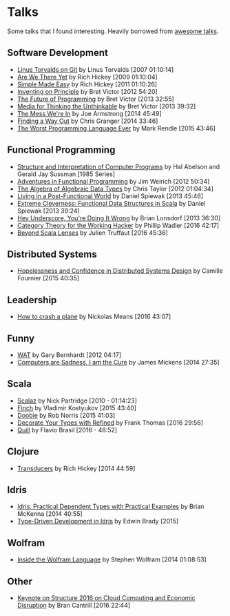 # Talks

Some talks that I found interesting. Heavily borrowed from [awesome talks](https://github.com/JanVanRyswyck/awesome-talks).

## Software Development

- [Linus Torvalds on Git](https://www.youtube.com/watch?v=4XpnKHJAok8) by Linus Torvalds [2007 01:10:14]
- [Are We There Yet](https://www.infoq.com/presentations/Are-We-There-Yet-Rich-Hickey) by Rich Hickey [2009 01:10:04]
- [Simple Made Easy](https://www.infoq.com/presentations/Simple-Made-Easy) by Rich Hickey [2011 01:10:26]
- [Inventing on Principle](https://vimeo.com/36579366) by Bret Victor [2012 54:20]
- [The Future of Programming](https://vimeo.com/71278954) by Bret Victor [2013 32:55]
- [Media for Thinking the Unthinkable](http://worrydream.com/MediaForThinkingTheUnthinkable/) by Bret Victor [2013 39:32]
- [The Mess We're In](https://www.youtube.com/watch?v=lKXe3HUG2l4&list=UU_QIfHvN9auy2CoOdSfMWDw) by Joe Armstrong [2014 45:49]
- [Finding a Way Out](https://www.infoq.com/presentations/reimagining-software) by Chris Granger [2014 33:46]
- [The Worst Programming Language Ever](https://www.infoq.com/presentations/worst-programming-language) by Mark Rendle [2015 43:46]


## Functional Programming

- [Structure and Interpretation of Computer Programs](http://groups.csail.mit.edu/mac/classes/6.001/abelson-sussman-lectures/) by Hal Abelson and Gerald Jay Sussman [1985 Series]
- [Adventures in Functional Programming](https://vimeo.com/45140590) by Jim Weirich [2012 50:34]
- [The Algebra of Algebraic Data Types](https://www.youtube.com/watch?v=YScIPA8RbVE) by Chris Taylor [2012 01:04:34]
- [Living in a Post-Functional World](https://www.infoq.com/presentations/post-functional-scala-clojure-haskell) by Daniel Spiewak [2013 45:46]
- [Extreme Cleverness: Functional Data Structures in Scala](https://www.youtube.com/watch?v=pNhBQJN44YQ) by Daniel Spiewak [2013 39:24]
- [Hey Underscore, You're Doing It Wrong](https://www.youtube.com/watch?v=m3svKOdZijA) by Brian Lonsdorf [2013 36:30]
- [Category Theory for the Working Hacker](https://www.infoq.com/presentations/category-theory-propositions-principle?utm_source=infoq&utm_medium=popular_widget&utm_campaign=popular_content_list&utm_content=homepage) by Phillip Wadler [2016 42:17]
- [Beyond Scala Lenses](https://www.youtube.com/watch?v=6nyGVgGEKdA) by Julien Truffaut [2016 45:36]

## Distributed Systems

- [Hopelessness and Confidence in Distributed Systems Design](https://www.youtube.com/watch?v=TlU1opuCXB0) by Camille Fournier [2015 40:35]

## Leadership

- [How to crash a plane](https://vimeo.com/album/4045988/video/173246615) by Nickolas Means [2016 43:07]

## Funny

- [WAT](https://www.destroyallsoftware.com/talks/wat) by Gary Bernhardt [2012 04:17]
- [Computers are Sadness, I am the Cure](https://vimeo.com/95066828) by James Mickens [2014 27:35]

## Scala

- [Scalaz](https://vimeo.com/10482466) by Nick Partridge [2010 - 01:14:23]
- [Finch](https://skillsmatter.com/skillscasts/6876-finch-your-rest-api-as-a-monad) by Vladimir Kostyukov [2015 43:40]
- [Doobie](https://www.youtube.com/watch?v=M5MF6M7FHPo) by Rob Norris [2015 41:03]
- [Decorate Your Types with Refined](https://www.youtube.com/watch?v=zExb9x3fzKs) by Frank Thomas [2016 29:56]
- [Quill](https://www.youtube.com/watch?v=nqSYccoSeio) by Flavio Brasil [2016 - 48:52]

## Clojure

- [Transducers](https://www.youtube.com/watch?v=6mTbuzafcII&index=5&list=PLcGKfGEEONaDFE_9BeCN1-q3LCqTSGL_q) by Rich Hickey [2014 44:59]

## Idris

- [Idris: Practical Dependent Types with Practical Examples](https://www.youtube.com/watch?v=4i7KrG1Afbk&index=12&list=PLcGKfGEEONaDFE_9BeCN1-q3LCqTSGL_q) by Brian McKenna [2014 40:55]
- [Type-Driven Development in Idris](https://www.youtube.com/watch?v=X36ye-1x_HQ) by Edwin Brady [2015]

## Wolfram

- [Inside the Wolfram Language](https://www.youtube.com/watch?v=EjCWdsrVcBM&index=4&list=PLcGKfGEEONaDFE_9BeCN1-q3LCqTSGL_q) by Stephen Wolfram [2014 01:08:53]

## Other

- [Keynote on Structure 2016 on Cloud Computing and Economic Disruption](https://vimeo.com/190937358) by Bran Cantrill [2016 22:44]

